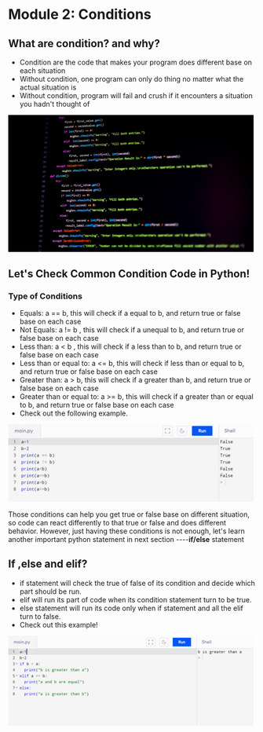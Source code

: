 # Module 2: Conditions
## What are condition? and why?

* Condition are the code that makes your program does different base on 
    each situation
* Without condition, one program can only do thing no matter what the actual situation is
* Without condition, program will fail and crush if it encounters a situation you hadn't thought of
<img src="https://github.com/anorris25/BeginnerCSManual/blob/main/Images/error.jpeg" alt="app store" width="500"/>

## Let's Check Common Condition Code in Python!
### Type of Conditions
- Equals: a == b, this will check if a equal to b, and return true or false base on each case
- Not Equals: a != b , this will check if a unequal to b, and return true or false base on each case
- Less than: a < b , this will check if a less than to b, and return true or false base on each case
- Less than or equal to: a <= b, this will check if less than or equal to b, and return true or false base on each case
- Greater than: a > b, this will check if a greater than b, and return true or false base on each case
- Greater than or equal to: a >= b, this will check if a greater than or equal to b, and return true or false base on each case
- Check out the following example.
<img src="https://github.com/anorris25/BeginnerCSManual/blob/main/Images/condition0.png" alt="app store" width="500"/>

Those conditions can help you get true or false base on different situation, so code can react differently to that true or false and does different behavior. However, just having these conditions is not enough, let's learn another important python statement in next section ----**if/else** statement

## If ,else and elif?
- if statement will check the true of false of its condition and decide which part should be run.
- elif will run its part of code when its condition statement turn to be true.
- else statement will run its code only when if statement and all the elif turn to false.
- Check out this example!
<img src="https://github.com/anorris25/BeginnerCSManual/blob/main/Images/c1.png" alt="app store" width="500"/>






